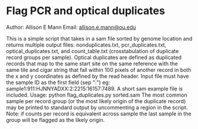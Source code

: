 # Flag PCR and optical duplicates

Author: Allison E Mann
Email: allison.e.mann@ou.edu

This is a simple script that takes in a sam file sorted by genome location and returns multiple output files: nonduplicates.txt, pcr_duplicates.txt, optical_duplicates.txt, and count_table.txt (crosstabulation of duplicate record groups per sample).
Optical duplicates are defined as duplicated records that map to the same start site on the same reference with the same tile and cigar string that fall within 100 pixels of another record in both the x and y coordinates as defined by the read header. Input file must have the sample ID as the first field (sep ":") eg: sample1:911:HJNNYADXX:2:2215:16157:7489. A short sam example file is included.
Usage: python flag_duplicates.py sorted.sam
The most common sample per record group (or the most likely origin of the duplicate record) may be printed to standard output by uncommenting a region in the script. Note: if counts per record is equivalent across sample the last sample in the group will be flagged as the likely origin. 
